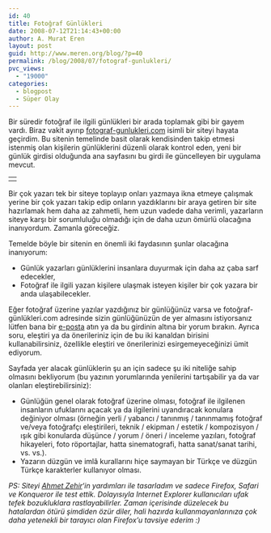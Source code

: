```yaml
---
id: 40
title: Fotoğraf Günlükleri
date: 2008-07-12T21:14:43+00:00
author: A. Murat Eren
layout: post
guid: http://www.meren.org/blog/?p=40
permalink: /blog/2008/07/fotograf-gunlukleri/
pvc_views:
  - "19000"
categories:
  - blogpost
  - Süper Olay
---
```

Bir süredir fotoğraf ile ilgili günlükleri bir arada toplamak gibi bir gayem vardı. Biraz vakit ayırıp [fotograf-gunlukleri.com](http://fotograf-gunlukleri.com) isimli bir siteyi hayata geçirdim. Bu sitenin temelinde basit olarak kendisinden takip etmesi istenmiş olan kişilerin günlüklerini düzenli olarak kontrol eden, yeni bir günlük girdisi olduğunda ana sayfasını bu girdi ile güncelleyen bir uygulama mevcut.

<table width="100%" border="0">
  <tr>
    <td align="center">
      <img src="{{ site.baseurl }}/images/fotograf-gunlukleri-fotogunlukleri.jpg" alt="" />
    </td>
  </tr>
</table>

Bir çok yazarı tek bir siteye toplayıp onları yazmaya ikna etmeye çalışmak yerine bir çok yazarı takip edip onların yazdıklarını bir araya getiren bir site hazırlamak hem daha az zahmetli, hem uzun vadede daha verimli, yazarların siteye karşı bir sorumluluğu olmadığı için de daha uzun ömürlü olacağına inanıyordum. Zamanla göreceğiz.

Temelde böyle bir sitenin en önemli iki faydasının şunlar olacağına inanıyorum:

  * Günlük yazarları günlüklerini insanlara duyurmak için daha az çaba sarf edecekler,
  * Fotoğraf ile ilgili yazan kişilere ulaşmak isteyen kişiler bir çok yazara bir anda ulaşabilecekler.

Eğer fotoğraf üzerine yazılar yazdığınız bir günlüğünüz varsa ve fotoğraf-günlükleri.com adresinde sizin günlüğünüzün de yer almasını istiyorsanız lütfen bana bir [e-posta](# "a.murat.eren at gmail.com") atın ya da bu girdinin altına bir yorum bırakın. Ayrıca soru, eleştiri ya da önerileriniz için de bu iki kanaldan birisini kullanabilirsiniz, özellikle eleştiri ve önerilerinizi esirgemeyeceğinizi ümit ediyorum.

Sayfada yer alacak günlüklerin şu an için sadece şu iki niteliğe sahip olmasını bekliyorum (bu yazının yorumlarında yenilerini tartışabilir ya da var olanları eleştirebilirsiniz):

  * Günlüğün genel olarak fotoğraf üzerine olması, fotoğraf ile ilgilenen insanların ufuklarını açacak ya da ilgilerini uyandıracak konulara değiniyor olması (örneğin yerli / yabancı / tanınmış / tanınmamış fotoğraf ve/veya fotoğrafçı eleştirileri, teknik / ekipman / estetik / kompozisyon / ışık gibi konularda düşünce / yorum / öneri / inceleme yazıları, fotoğraf hikayeleri, foto röportajlar, hatta sinematografi, hatta sanat/sanat tarihi, vs. vs.).
  * Yazarın düzgün ve imlâ kurallarını hiçe saymayan bir Türkçe ve düzgün Türkçe karakterler kullanıyor olması.

_PS: Siteyi [Ahmet Zehir](http://www.ahmetzehir.com/)&#8216;in yardımları ile tasarladım ve sadece Firefox, Safari ve Konqueror ile test ettik. Dolayısıyla Internet Explorer kullanıcıları ufak tefek bozukluklara rastlayabilirler. Zaman içerisinde düzelecek bu hatalardan ötürü şimdiden özür diler, hali hazırda kullanmayanlarınıza çok daha yetenekli bir tarayıcı olan Firefox&#8217;u tavsiye ederim :)_
